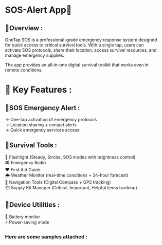 # SOS-Alert App🚨
## 🔹Overview :
OneTap SOS is a professional-grade emergency response system designed for quick access to critical survival tools. With a single tap, users can activate SOS protocols, share their location, access survival resources, and manage emergency supplies.

The app provides an all-in-one digital survival toolkit that works even in remote conditions.
# 🚨 Key Features :

## 🔹SOS Emergency Alert :
-> One-tap activation of emergency protocols <br>
-> Location sharing + contact alerts <br>
-> Quick emergency services access

## 🔹Survival Tools :

🔦 Flashlight (Steady, Strobe, SOS modes with brightness control)<br>
📻 Emergency Radio <br>
❤️ First Aid Guide<br>
🌦️ Weather Monitor (real-time conditions + 24-hour forecast)<br>
🧭 Navigation Tools (Digital Compass + GPS tracking)<br>
📦 Supply Kit Manager (Critical, Important, Helpful items tracking)

## 🔹Device Utilities :

🔋 Battery monitor <br>
⚡ Power-saving mode
### Here are some samples attached :
